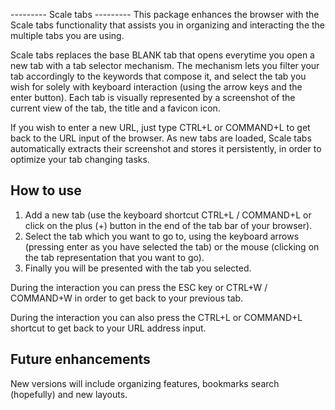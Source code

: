 --------- Scale tabs --------- 
This package enhances the browser with the Scale tabs functionality that assists you in organizing and interacting the the multiple tabs you are using. 

Scale tabs replaces the base BLANK tab that opens everytime you open a new tab with a tab selector mechanism. The mechanism lets you filter your tab accordingly to the keywords that compose it, and select the tab you wish for solely with keyboard interaction (using the arrow keys and the enter button). Each tab is visually represented by a screenshot of the current view of the tab, the title and a favicon icon.

If you wish to enter a new URL, just type CTRL+L or COMMAND+L to get back to the URL input of the browser. As new tabs are loaded, Scale tabs automatically extracts their screenshot and stores it persistently, in order to optimize your tab changing tasks.

How to use 
----------
1. Add a new tab (use the keyboard shortcut CTRL+L / COMMAND+L or click on the plus (+) button in the end of the tab bar of your browser).
2. Select the tab which you want to go to, using the keyboard arrows (pressing enter as you have selected the tab) or the mouse (clicking on the tab representation that you want to go).
3. Finally you will be presented with the tab you selected.

During the interaction you can press the ESC key or CTRL+W / COMMAND+W in order to get back to your previous tab.

During the interaction you can also press the CTRL+L or COMMAND+L shortcut to get back to your URL address input.

Future enhancements
-------------------
New versions will include organizing features, bookmarks search (hopefully) and new layouts.
